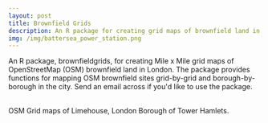 ```yaml
---
layout: post
title: Brownfield Grids
description: An R package for creating grid maps of brownfield land in London
img: /img/battersea_power_station.png
---
```


An R package, brownfieldgrids, for creating Mile x Mile grid maps of OpenStreetMap (OSM) brownfield land in London. The package provides functions for mapping OSM brownfield sites grid-by-grid and borough-by-borough in the city. Send an email across if you'd like to use the package.

<div class="img_row">
	<img class="col one" src="{{ site.baseurl }}/img/limehouse_osm_borough.png" alt="" title=""/>
	<img class="col one" src="{{ site.baseurl }}/img/limehouse_osm_satellite_map.png" alt="" title=""/>
	<img class="col one" src="{{ site.baseurl }}/img/limehouse_osm_nlud_map.png" alt="" title=""/>
</div>
<div class="col three caption">
	OSM Grid maps of Limehouse, London Borough of Tower Hamlets.
</div>
